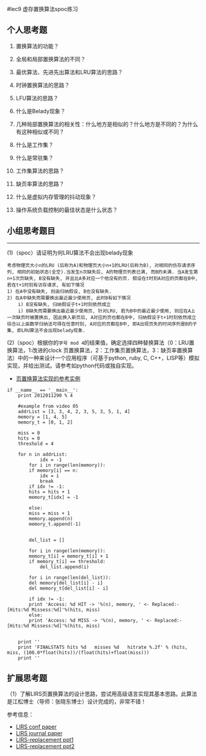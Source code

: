 #lec9 虚存置换算法spoc练习

## 个人思考题
1. 置换算法的功能？

2. 全局和局部置换算法的不同？

3. 最优算法、先进先出算法和LRU算法的思路？

4. 时钟置换算法的思路？

5. LFU算法的思路？

6. 什么是Belady现象？

7. 几种局部置换算法的相关性：什么地方是相似的？什么地方是不同的？为什么有这种相似或不同？

8. 什么是工作集？

9. 什么是常驻集？

10. 工作集算法的思路？

11. 缺页率算法的思路？

12. 什么是虚拟内存管理的抖动现象？

13. 操作系统负载控制的最佳状态是什么状态？

## 小组思考题目

----
(1)（spoc）请证明为何LRU算法不会出现belady现象

```
考虑物理页大小n的LRU (后称为A)和物理页大小n+1的LRU(后称为B), 对相同的仿存请求序列, 相同的初始状态(全空).当发生n次缺失后, A的物理页列表已满, 而B的未满. 当A发生第n+1次页缺失, B没有缺失, 并且比A多对应一个他没有的页. 假设在t时刻A对应的页都在B中, 若在t+1时刻有访存请求, 有如下情况
1) 在A中没有缺失, 则由归纳假设, B也没有缺失.
2) 在A中缺失而需要换出最近最少使用页, 此时B有如下情况
	i) B没有缺失, 归纳假设于t+1时刻依然成立
	i) B缺失而需要换出最近最少使用页, 针对LRU, 若为B中的最近最少使用, 则应在A上一次缺页时被置换出, 因此换入新页后, A对应的页也都在B中, 归纳假设于t+1时刻依然成立
综合以上由数学归纳法可得在任意时刻, A对应的页都在B中, 即A出现页失的时间序列是B的子集, 即LRU算法不会出现belady现象.
```

(2)（spoc）根据你的`学号 mod 4`的结果值，确定选择四种替换算法（0：LRU置换算法，1:改进的clock 页置换算法，2：工作集页置换算法，3：缺页率置换算法）中的一种来设计一个应用程序（可基于python, ruby, C, C++，LISP等）模拟实现，并给出测试。请参考如python代码或独自实现。
 - [页置换算法实现的参考实例](https://github.com/chyyuu/ucore_lab/blob/master/related_info/lab3/page-replacement-policy.py)

```
if __name__ == '__main__':
	print 2012011290 % 4

	#example from video 05
	addrList = [3, 3, 4, 2, 3, 5, 3, 5, 1, 4]
	memory = [1, 4, 5]
	memory_t = [0, 1, 2]

	miss = 0
	hits = 0
	threshold = 4

	for n in addrList:
            idx = -1
	    for i in range(len(memory)):
		if memory[i] == n:
		    idx = i
		    break
	    if idx != -1:
		hits = hits + 1
		memory_t[idx] = -1
		
	    else:
		miss = miss + 1
		memory.append(n)
		memory_t.append(-1)
		

	    del_list = []

	    for i in range(len(memory)):
		memory_t[i] = memory_t[i] + 1
		if memory_t[i] == threshold:
		    del_list.append(i)

	    for i in range(len(del_list)):
		del memory[del_list[i] - i]
		del memory_t[del_list[i] - i]

	    if idx != -1:
		print 'Access: %d HIT -> '%(n), memory, ' <- Replaced:- [Hits:%d Missess:%d]'%(hits, miss)
	    else:
		print 'Access: %d MISS -> '%(n), memory, ' <- Replaced:- [Hits:%d Missess:%d]'%(hits, miss) 
		

	print ''
	print 'FINALSTATS hits %d   misses %d   hitrate %.2f' % (hits, miss, (100.0*float(hits))/(float(hits)+float(miss)))
	print ''

```

## 扩展思考题
（1）了解LIRS页置换算法的设计思路，尝试用高级语言实现其基本思路。此算法是江松博士（导师：张晓东博士）设计完成的，非常不错！

参考信息：

 - [LIRS conf paper](http://www.ece.eng.wayne.edu/~sjiang/pubs/papers/jiang02_LIRS.pdf)
 - [LIRS journal paper](http://www.ece.eng.wayne.edu/~sjiang/pubs/papers/jiang05_LIRS.pdf)
 - [LIRS-replacement ppt1](http://dragonstar.ict.ac.cn/course_09/XD_Zhang/(6)-LIRS-replacement.pdf)
 - [LIRS-replacement ppt2](http://www.ece.eng.wayne.edu/~sjiang/Projects/LIRS/sig02.ppt)

